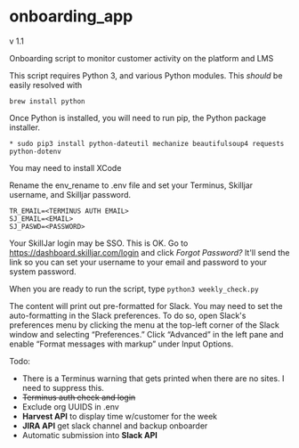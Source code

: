 # onboarding_app
v 1.1

Onboarding script to monitor customer activity on the platform and LMS

This script requires Python 3, and various Python modules. This _should_ be easily
resolved with

```brew install python```

Once Python is installed, you will need to run pip, the Python package installer.
```
* sudo pip3 install python-dateutil mechanize beautifulsoup4 requests python-dotenv
```
You may need to install XCode

Rename the env_rename to .env file and set your Terminus, Skilljar username, and Skilljar password.
```
TR_EMAIL=<TERMINUS AUTH EMAIL>
SJ_EMAIL=<EMAIL>
SJ_PASWD=<PASSWORD>
```
Your SkillJar login may be SSO. This is OK. Go to https://dashboard.skilljar.com/login and click *Forgot Password?* It'll send the link so you can set your username to your email and password to your system password.

When you are ready to run the script, type ```python3 weekly_check.py```

The content will print out pre-formatted for Slack. You may need to set the auto-formatting in the Slack preferences. To do so, open Slack's preferences menu by clicking the menu at the top-left corner of the Slack window and selecting “Preferences.” Click “Advanced” in the left pane and enable “Format messages with markup” under Input Options.

Todo: 
 * There is a Terminus warning that gets printed when there are no sites. I need to suppress this.
 * ~~Terminus auth check and login~~
 * Exclude org UUIDS in .env
 * **Harvest API** to display time w/customer for the week
 * **JIRA API** get slack channel and backup onboarder
 * Automatic submission into **Slack API**
